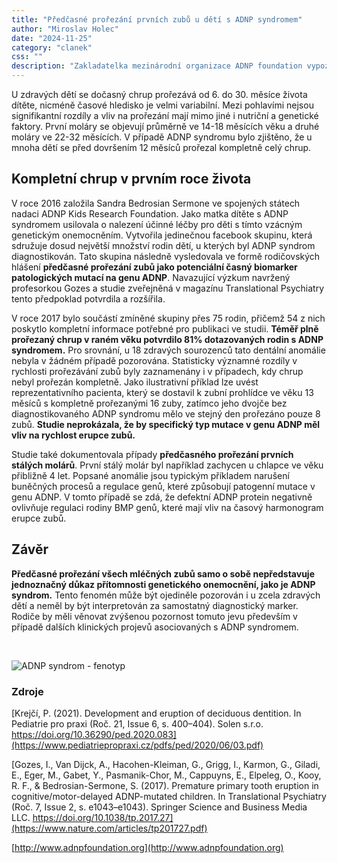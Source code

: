 ```yaml
---
title: "Předčasné prořezání prvních zubů u dětí s ADNP syndromem"
author: "Miroslav Holec"
date: "2024-11-25"
category: "clanek"
css: ""
description: "Zakladatelka mezinárodní organizace ADNP foundation vypozorovala v rámci své sociální skupiny předčasné prořezání zubů jako potenciální časný biomarker patologických mutací na genu ADNP. Tento předpoklad byl následně potvrzen nezávislým výzkumem."
---
```


U zdravých dětí se dočasný chrup prořezává od 6. do 30. měsíce života dítěte, nicméně časové hledisko je velmi variabilní. Mezi pohlavími nejsou signifikantní rozdíly a vliv na prořezání mají mimo jiné i nutriční a genetické faktory. První moláry se objevují průměrně ve 14-18 měsících věku a druhé moláry ve 22-32 měsících. V případě ADNP syndromu bylo zjištěno, že u mnoha dětí se před dovršením 12 měsíců prořezal kompletně celý chrup.

## Kompletní chrup v prvním roce života

V roce 2016 založila Sandra Bedrosian Sermone ve spojených státech nadaci ADNP Kids Research Foundation. Jako matka dítěte s ADNP syndromem usilovala o nalezení účinné léčby pro děti s tímto vzácným genetickým onemocněním. Vytvořila jedinečnou facebook skupinu, která sdružuje dosud největší množství rodin dětí, u kterých byl ADNP syndrom diagnostikován. Tato skupina následně vysledovala ve formě rodičovských hlášení **předčasné prořezání zubů jako potenciální časný biomarker patologických mutací na genu ADNP**. Navazující výzkum navržený profesorkou Gozes a studie zveřejněná v magazínu Translational Psychiatry tento předpoklad potvrdila a rozšířila.

V roce 2017 bylo součástí zmíněné skupiny přes 75 rodin, přičemž 54 z nich poskytlo kompletní informace potřebné pro publikaci ve studii. **Téměř plně prořezaný chrup v raném věku potvrdilo 81% dotazovaných rodin s ADNP syndromem.** Pro srovnání, u 18 zdravých sourozenců tato dentální anomálie nebyla v žádném případě pozorována. Statisticky významné rozdíly v rychlosti prořezávání zubů byly zaznamenány i v případech, kdy chrup nebyl prořezán kompletně. Jako ilustrativní příklad lze uvést reprezentativního pacienta, který se dostavil k zubní prohlídce ve věku 13 měsíců s kompletně prořezanými 16 zuby, zatímco jeho dvojče bez diagnostikovaného ADNP syndromu mělo ve stejný den prořezáno pouze 8 zubů. **Studie neprokázala, že by specifický typ mutace v genu ADNP měl vliv na rychlost erupce zubů.**

Studie také dokumentovala případy **předčasného prořezání prvních stálých molárů**. První stálý molár byl například zachycen u chlapce ve věku přibližně 4 let. Popsané anomálie jsou typickým příkladem narušení buněčných procesů a regulace genů, které způsobují patogenní mutace v genu ADNP. V tomto případě se zdá, že defektní ADNP protein negativně ovlivňuje regulaci rodiny BMP genů, které mají vliv na časový harmonogram erupce zubů.

## Závěr

**Předčasné prořezání všech mléčných zubů samo o sobě nepředstavuje jednoznačný důkaz přítomnosti genetického onemocnění, jako je ADNP syndrom.** Tento fenomén může být ojediněle pozorován i u zcela zdravých dětí a neměl by být interpretován za samostatný diagnostický marker. Rodiče by měli věnovat zvýšenou pozornost tomuto jevu především v případě dalších klinických projevů asociovaných s ADNP syndromem. 

<br/>

![ADNP syndrom - fenotyp](https://adnpasociace.cz/obrazky/adnp/adnp-syndrom-fenotyp.jpg)

### Zdroje

[Krejčí, P. (2021). Development and eruption of deciduous dentition. In Pediatrie pro praxi (Roč. 21, Issue 6, s. 400–404). Solen s.r.o. https://doi.org/10.36290/ped.2020.083](https://www.pediatriepropraxi.cz/pdfs/ped/2020/06/03.pdf) 

[Gozes, I., Van Dijck, A., Hacohen-Kleiman, G., Grigg, I., Karmon, G., Giladi, E., Eger, M., Gabet, Y., Pasmanik-Chor, M., Cappuyns, E., Elpeleg, O., Kooy, R. F., & Bedrosian-Sermone, S. (2017). Premature primary tooth eruption in cognitive/motor-delayed ADNP-mutated children. In Translational Psychiatry (Roč. 7, Issue 2, s. e1043–e1043). Springer Science and Business Media LLC. https://doi.org/10.1038/tp.2017.27](https://www.nature.com/articles/tp201727.pdf) 

[http://www.adnpfoundation.org](http://www.adnpfoundation.org)
